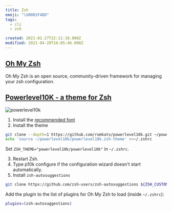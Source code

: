 ```yaml
---
title: Zsh
emoji: "\U0001F4DD"
tags:
  - cli
  - zsh

created: 2021-01-27T22:11:10.000Z
modified: 2021-04-20T16:05:46.000Z
---
```


## [Oh My Zsh ](https://github.com/ohmyzsh/ohmyzsh)

Oh My Zsh is an open source, community-driven framework for managing your zsh configuration.

## [Powerlevel10K - a theme for Zsh](https://github.com/romkatv/powerlevel10k)

![powerlevel10k](https://raw.githubusercontent.com/romkatv/powerlevel10k-media/master/prompt-styles-high-contrast.png)

1. Install the [recommended font](https://github.com/romkatv/powerlevel10k#meslo-nerd-font-patched-for-powerlevel10k)
2. Install the theme

```zsh
git clone --depth=1 https://github.com/romkatv/powerlevel10k.git ~/powerlevel10k
echo 'source ~/powerlevel10k/powerlevel10k.zsh-theme' >>~/.zshrc
```

Set `ZSH_THEME="powerlevel10k/powerlevel10k"` in `~/.zshrc`.

3. Restart Zsh.
4. Type p10k configure if the configuration wizard doesn't start automatically.
5. Install `zsh-autosuggestions`

```sh
git clone https://github.com/zsh-users/zsh-autosuggestions ${ZSH_CUSTOM:-~/.oh-my-zsh/custom}/plugins/zsh-autosuggestions
```

Add the plugin to the list of plugins for Oh My Zsh to load (inside `~/.zshrc`):

```sh
plugins=(zsh-autosuggestions)
```
